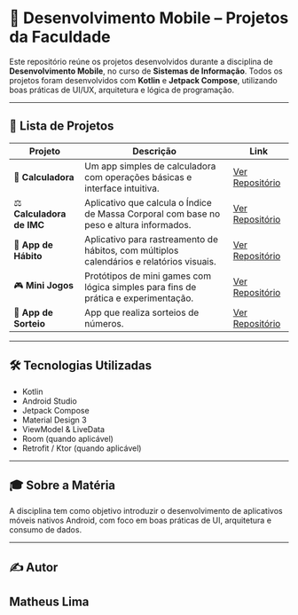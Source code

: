 # 📱 Desenvolvimento Mobile – Projetos da Faculdade

Este repositório reúne os projetos desenvolvidos durante a disciplina de **Desenvolvimento Mobile**, no curso de **Sistemas de Informação**. Todos os projetos foram desenvolvidos com **Kotlin** e **Jetpack Compose**, utilizando boas práticas de UI/UX, arquitetura e lógica de programação.

---

## 📂 Lista de Projetos

| Projeto | Descrição | Link |
|--------|-----------|------|
| 🧮 **Calculadora** | Um app simples de calculadora com operações básicas e interface intuitiva. | [Ver Repositório](https://github.com/badtheus/dev-mobile-faculdade/tree/main/app-Calculadora) |
| ⚖️ **Calculadora de IMC** | Aplicativo que calcula o Índice de Massa Corporal com base no peso e altura informados. | [Ver Repositório](https://github.com/badtheus/dev-mobile-faculdade/tree/main/app-CalculadoraDeIMC) |
| 📆 **App de Hábito** | Aplicativo para rastreamento de hábitos, com múltiplos calendários e relatórios visuais. | [Ver Repositório](https://github.com/badtheus/dev-mobile-faculdade/tree/main/app-Habito) |
| 🎮 **Mini Jogos** | Protótipos de mini games com lógica simples para fins de prática e experimentação. | [Ver Repositório](https://github.com/badtheus/dev-mobile-faculdade/tree/main/app-Minijogosteste) |
| 🎲 **App de Sorteio** | App que realiza sorteios de números. | [Ver Repositório](https://github.com/badtheus/dev-mobile-faculdade/tree/main/app-Sorteio) |

---

## 🛠️ Tecnologias Utilizadas

- Kotlin
- Android Studio
- Jetpack Compose
- Material Design 3
- ViewModel & LiveData
- Room (quando aplicável)
- Retrofit / Ktor (quando aplicável)

---

## 🎓 Sobre a Matéria

A disciplina tem como objetivo introduzir o desenvolvimento de aplicativos móveis nativos Android, com foco em boas práticas de UI, arquitetura e consumo de dados.

---

## ✍️ Autor

**Matheus Lima**  
---
